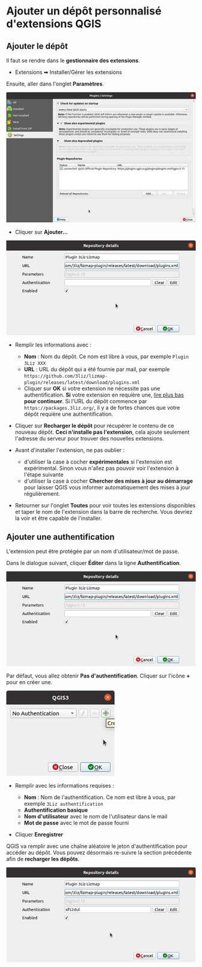 # Ajouter un dépôt personnalisé d'extensions QGIS

## Ajouter le dépôt

Il faut se rendre dans le **gestionnaire des extensions**.

* Extensions ➡ Installer/Gérer les extensions

Ensuite, aller dans l'onglet **Paramètres**.

![Plugin manager](./media/qgis_plugin_repository_list.png)

* Cliquer sur **Ajouter…**
  
![Add repository](./media/qgis_plugin_repository_detail.png)

* Remplir les informations avec :
    * **Nom** : Nom du dépôt. Ce nom est libre à vous, par exemple `Plugin 3Liz XXX`
    * **URL** : URL du dépôt qui a été fournie par mail, par exemple
    `https://github.com/3liz/lizmap-plugin/releases/latest/download/plugins.xml`
    * Cliquer sur **OK** si votre extension ne nécessite pas une authentification.
      **Si** votre extension en requière une, [lire plus bas](#ajouter-une-authentification) **pour continuer**.
      Si l'URL du dépôt commence par `https://packages.3liz.org/`, il y a de fortes chances que votre dépôt requière une authentification.
* Cliquer sur **Recharger le dépôt** pour récupérer le contenu de ce nouveau dépôt. **Ceci n'installe pas 
    l'extension**, cela ajoute seulement l'adresse du serveur pour trouver des nouvelles extensions.
    
* Avant d'installer l'extension, ne pas oublier :
  
    * d'utiliser la case à cocher **expérimentales** si l'extension est expérimental. Sinon vous n'allez pas 
      pouvoir voir l'extension à l'étape suivante
    * d'utiliser la case à cocher **Chercher des mises à jour au démarrage** pour laisser QGIS vous informer
      automatiquement des mises à jour régulièrement.
    
* Retourner sur l'onglet **Toutes** pour voir toutes les extensions disponibles et taper le nom de l'extension
  dans la barre de recherche. Vous devriez la voir et être capable de l'installer.

## Ajouter une authentification

L'extension peut être protégée par un nom d'utilisateur/mot de passe.

Dans le dialogue suivant, cliquer **Éditer** dans la ligne **Authentification**.

![Add repository](./media/qgis_plugin_repository_detail.png)

Par défaut, vous allez obtenir **Pas d'authentification**. Cliquer sur l'icône **+** pour en créer une.

![Add repository](./media/qgis_plugin_add_credentials_empty.png)
    
* Remplir avec les informations requises :
    * **Nom** : Nom de l'authentification. Ce nom est libre à vous, par exemple `3Liz authentification`
    * **Authentification basique**
    * **Nom d'utilisateur** avec le nom de l'utilisateur dans le mail
    * **Mot de passe** avec le mot de passe fourni
  
* Cliquer **Enregistrer**
        
QGIS va remplir avec une chaîne aléatoire le jeton d'authentification pour accéder au dépôt. Vous pouvez 
désormais re-suivre la section précédente afin de **recharger les dépôts**.

![Add repository](./media/qgis_plugin_repository_detail_credentials.png)
